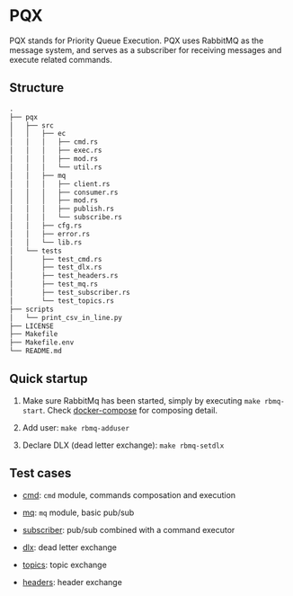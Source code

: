 # PQX

PQX stands for Priority Queue Execution. PQX uses RabbitMQ as the message system, and serves as a subscriber for receiving messages and execute related commands.

## Structure

```txt
.
├── pqx
│   ├── src
│   │   ├── ec
│   │   │   ├── cmd.rs
│   │   │   ├── exec.rs
│   │   │   ├── mod.rs
│   │   │   └── util.rs
│   │   ├── mq
│   │   │   ├── client.rs
│   │   │   ├── consumer.rs
│   │   │   ├── mod.rs
│   │   │   ├── publish.rs
│   │   │   └── subscribe.rs
│   │   ├── cfg.rs
│   │   ├── error.rs
│   │   └── lib.rs
│   └── tests
│       ├── test_cmd.rs
│       ├── test_dlx.rs
│       ├── test_headers.rs
│       ├── test_mq.rs
│       ├── test_subscriber.rs
│       └── test_topics.rs
├── scripts
│   └── print_csv_in_line.py
├── LICENSE
├── Makefile
├── Makefile.env
└── README.md
```

## Quick startup

1. Make sure RabbitMq has been started, simply by executing `make rbmq-start`. Check [docker-compose](./docker/rabbitmq/docker-compose.yml) for composing detail.

1. Add user: `make rbmq-adduser`

1. Declare DLX (dead letter exchange): `make rbmq-setdlx`

## Test cases

- [cmd](./pqx/tests/test_cmd.rs): `cmd` module, commands composation and execution

- [mq](./pqx/tests/test_mq.rs): `mq` module, basic pub/sub

- [subscriber](./pqx/tests/test_subscriber.rs): pub/sub combined with a command executor

- [dlx](./pqx/tests/test_dlx.rs): dead letter exchange

- [topics](./pqx/tests/test_topics.rs): topic exchange

- [headers](./pqx/tests/test_headers.rs): header exchange
